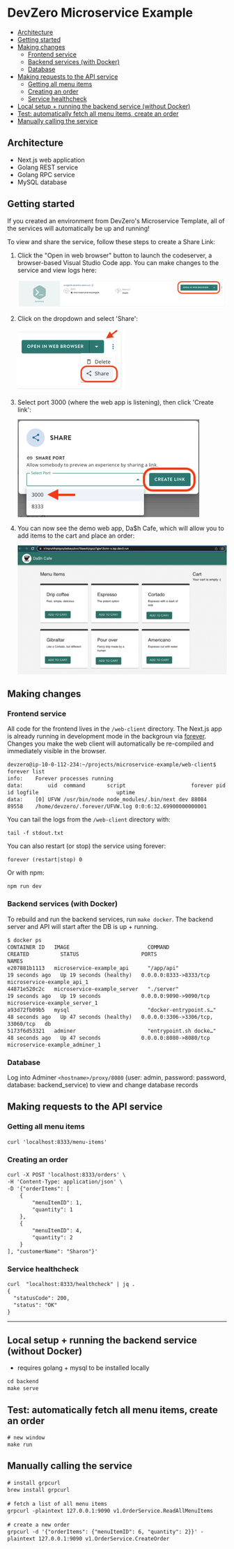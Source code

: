 # DevZero Microservice Example

  - [Architecture](#architecture)
  - [Getting started](#getting-started)
  - [Making changes](#making-changes)
    - [Frontend service](#frontend-service)
    - [Backend services (with Docker)](#backend-services-with-docker)
    - [Database](#database)
  - [Making requests to the API service](#making-requests-to-the-api-service)
    - [Getting all menu items](#getting-all-menu-items)
    - [Creating an order](#creating-an-order)
    - [Service healthcheck](#service-healthcheck)
  - [Local setup + running the backend service (without Docker)](#local-setup--running-the-backend-service-without-docker)
  - [Test: automatically fetch all menu items, create an order](#test-automatically-fetch-all-menu-items-create-an-order)
  - [Manually calling the service](#manually-calling-the-service) 

## Architecture
- Next.js web application
- Golang REST service
- Golang RPC service
- MySQL database

## Getting started
If you created an environment from DevZero's Microservice Template, all of the services will automatically be up and running!

To view and share the service, follow these steps to create a Share Link:


1. Click the "Open in web browser" button to launch the codeserver, a browser-based Visual Studio Code app. You can make changes to the service and view logs here:

    ![environment open in web browser](/images/open-in-web-browser.png)


2. Click on the dropdown and select 'Share':

    ![share dropdown](/images/share-link-dropdown.png)


3. Select port 3000 (where the web app is listening), then click 'Create link':

    ![create share link for port 3000](/images/create-share-link.png)


4. You can now see the demo web app, Da$h Cafe, which will allow you to add items to the cart and place an order:

    ![dash cafe demo app](/images/dash-cafe.png)


## Making changes
### Frontend service
All code for the frontend lives in the `/web-client` directory. The Next.js app is already running in development mode in the backgroun via [forever](https://github.com/foreversd/forever). Changes you make the web client will automatically be re-compiled and immediately visible in the browser.

```
devzero@ip-10-0-112-234:~/projects/microservice-example/web-client$ forever list
info:    Forever processes running
data:        uid  command       script                     forever pid   id logfile                         uptime                  
data:    [0] UFVW /usr/bin/node node_modules/.bin/next dev 88084   89558    /home/devzero/.forever/UFVW.log 0:0:6:32.69900000000001 
```

You can tail the logs from the `/web-client` directory with:
```
tail -f stdout.txt
```

You can also restart (or stop) the service using forever:
```
forever (restart|stop) 0
```

Or with npm:
```
npm run dev
```

### Backend services (with Docker)
To rebuild and run the backend services, run `make docker`. The backend server and API will start after the DB is up + running.
```
$ docker ps
CONTAINER ID   IMAGE                         COMMAND                  CREATED          STATUS                    PORTS                               NAMES
e207881b1113   microservice-example_api      "/app/api"               19 seconds ago   Up 19 seconds (healthy)   0.0.0.0:8333->8333/tcp              microservice-example_api_1
44871e520c2c   microservice-example_server   "./server"               19 seconds ago   Up 19 seconds             0.0.0.0:9090->9090/tcp              microservice-example_server_1
a93d72fb09b5   mysql                         "docker-entrypoint.s…"   48 seconds ago   Up 47 seconds (healthy)   0.0.0.0:3306->3306/tcp, 33060/tcp   db
5173f6d53321   adminer                       "entrypoint.sh docke…"   48 seconds ago   Up 47 seconds             0.0.0.0:8080->8080/tcp              microservice-example_adminer_1
```
### Database 
Log into Adminer `<hostname>/proxy/8080` (user: admin, password: password, database: backend_service) to view and change database records

## Making requests to the API service
### Getting all menu items

```
curl 'localhost:8333/menu-items'
```

### Creating an order

```
curl -X POST 'localhost:8333/orders' \
-H 'Content-Type: application/json' \
-D '{"orderItems": [
    {
        "menuItemID": 1,
        "quantity": 1
    },
    {
        "menuItemID": 4,
        "quantity": 2
    }
], "customerName": "Sharon"}'
```

### Service healthcheck

```
curl  "localhost:8333/healthcheck" | jq .
{
  "statusCode": 200,
  "status": "OK"
}
```
-----

## Local setup + running the backend service (without Docker)

- requires golang + mysql to be installed locally

```
cd backend
make serve
```

## Test: automatically fetch all menu items, create an order

```
# new window
make run
```

## Manually calling the service

```
# install grpcurl
brew install grpcurl

# fetch a list of all menu items
grpcurl -plaintext 127.0.0.1:9090 v1.OrderService.ReadAllMenuItems

# create a new order
grpcurl -d '{"orderItems": {"menuItemID": 6, "quantity": 2}}' -plaintext 127.0.0.1:9090 v1.OrderService.CreateOrder
```